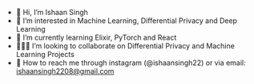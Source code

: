 - 👋 Hi, I’m Ishaan Singh
- 👀 I’m interested in Machine Learning, Differential Privacy and Deep Learning
- 🧠 I’m currently learning Elixir, PyTorch and React
- 👨🏽‍💻 I’m looking to collaborate on Differential Privacy and Machine Learning Projects
- 📧 How to reach me through instagram (@ishaansingh22) or via email: ishaansingh2208@gmail.com

<!---
ishaansingh22/ishaansingh22 is a ✨ special ✨ repository because its `README.md` (this file) appears on your GitHub profile.
You can click the Preview link to take a look at your changes.
--->
